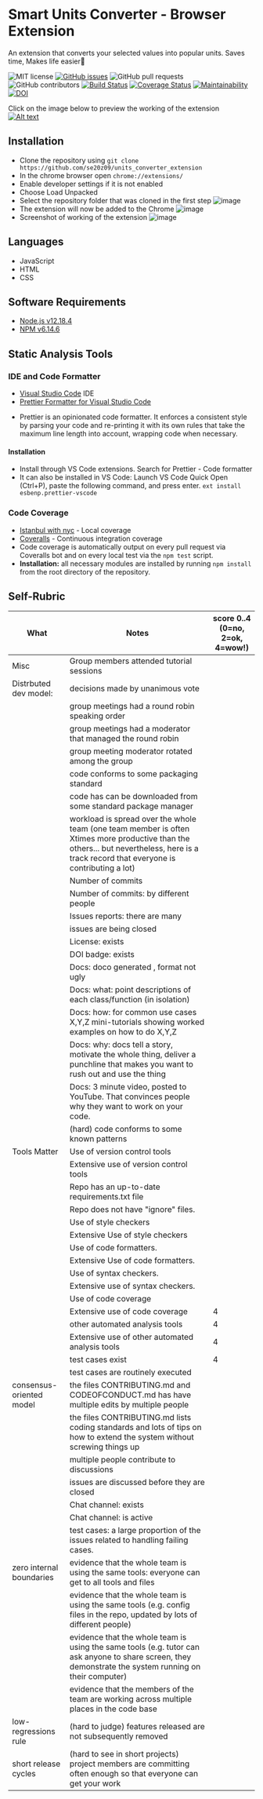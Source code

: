 # Smart Units Converter - Browser Extension

An extension that converts your selected values into popular units. Saves time, Makes life easier:dancer:

![MIT license](https://img.shields.io/badge/License-MIT-green.svg)
[![GitHub issues](https://img.shields.io/github/issues/se20z09/units_converter_extension)](https://github.com/bhavesh242/units_converter_extension)
![GitHub pull requests](https://img.shields.io/github/issues-pr/se20z09/units_converter_extension)
![GitHub contributors](https://img.shields.io/github/contributors/se20z09/units_converter_extension)
[![Build Status](https://travis-ci.com/se20z09/units_converter_extension.svg?branch=master)](https://travis-ci.com/se20z09/units_converter_extension)
[![Coverage Status](https://coveralls.io/repos/github/se20z09/units_converter_extension/badge.svg?branch=master)](https://coveralls.io/github/se20z09/units_converter_extension?branch=master)
[![Maintainability](https://api.codeclimate.com/v1/badges/a99a88d28ad37a79dbf6/maintainability)](https://codeclimate.com/github/se20z09/units_converter_extension/maintainability)
[![DOI](https://zenodo.org/badge/294249129.svg)](https://zenodo.org/badge/latestdoi/294249129)

Click on the image below to preview the working of the extension<br/>
[![Alt text](https://i.ytimg.com/vi/W4USPH2sBJw/hqdefault.jpg)](https://www.youtube.com/watch?v=W4USPH2sBJw&ab_channel=BhaveshAgrawal)

## Installation

-   Clone the repository using `git clone https://github.com/se20z09/units_converter_extension`
-   In the chrome browser open `chrome://extensions/`
-   Enable developer settings if it is not enabled
-   Choose Load Unpacked
-   Select the repository folder that was cloned in the first step
    ![image](https://github.com/se20z09/units_converter_extension/blob/master/assets/Images/load%20unpacked.PNG)
-   The extension will now be added to the Chrome
    ![image](https://github.com/se20z09/units_converter_extension/blob/master/assets/Images/Uploaded.PNG)
-   Screenshot of working of the extension
    ![image](https://github.com/se20z09/units_converter_extension/blob/master/assets/Images/Example.PNG)

## Languages

-   JavaScript
-   HTML
-   CSS

## Software Requirements

-   [Node.js v12.18.4](https://nodejs.org/en/download/)
-   [NPM v6.14.6](https://nodejs.org/en/download/)

## Static Analysis Tools

### IDE and Code Formatter

-   [Visual Studio Code](https://code.visualstudio.com/) IDE
-   [Prettier Formatter for Visual Studio Code](https://github.com/prettier/prettier-vscode/blob/main/README.md)

*   Prettier is an opinionated code formatter. It enforces a consistent style by parsing your code and re-printing it with its own rules that take the maximum line length into account, wrapping code when necessary.

#### Installation

-   Install through VS Code extensions. Search for Prettier - Code formatter
-   It can also be installed in VS Code: Launch VS Code Quick Open (Ctrl+P), paste the following command, and press enter.
    `ext install esbenp.prettier-vscode`

### Code Coverage
* [Istanbul with nyc](https://istanbul.js.org/) - Local coverage
* [Coveralls](https://coveralls.io/) - Continuous integration coverage
* Code coverage is automatically output on every pull request via Coveralls bot and on every local test via the `npm test` script.
* <b>Installation:</b> all necessary modules are installed by running `npm install` from the root directory of the repository.

## Self-Rubric

| What                     | Notes                                                                                                                                                                                    | score 0..4<br>(0=no, 2=ok, 4=wow!) |
| ------------------------ | ---------------------------------------------------------------------------------------------------------------------------------------------------------------------------------------- | ---------------------------------- |
| Misc                     | Group members attended tutorial sessions                                                                                                                                                 |                                    |
| Distrbuted dev model:    | decisions made by unanimous vote                                                                                                                                                         |                                    |
|                          | group meetings had a round robin speaking order                                                                                                                                          |                                    |
|                          | group meetings had a moderator that managed the round robin                                                                                                                              |                                    |
|                          | group meeting moderator rotated among the group                                                                                                                                          |                                    |
|                          | code conforms to some packaging standard                                                                                                                                                 |                                    |
|                          | code has can be downloaded from some standard package manager                                                                                                                            |                                    |
|                          | workload is spread over the whole team (one team member is often Xtimes more productive than the others... but nevertheless, here is a track record that everyone is contributing a lot) |                                    |
|                          | Number of commits                                                                                                                                                                        |                                    |
|                          | Number of commits: by different people                                                                                                                                                   |                                    |
|                          | Issues reports: there are many                                                                                                                                                           |                                    |
|                          | issues are being closed                                                                                                                                                                  |                                    |
|                          | License: exists                                                                                                                                                                          |                                    |
|                          | DOI badge: exists                                                                                                                                                                        |                                    |
|                          | Docs: doco generated , format not ugly                                                                                                                                                   |                                    |
|                          | Docs: what: point descriptions of each class/function (in isolation)                                                                                                                     |                                    |
|                          | Docs: how: for common use cases X,Y,Z mini-tutorials showing worked examples on how to do X,Y,Z                                                                                          |                                    |
|                          | Docs: why: docs tell a story, motivate the whole thing, deliver a punchline that makes you want to rush out and use the thing                                                            |                                    |
|                          | Docs: 3 minute video, posted to YouTube. That convinces people why they want to work on your code.                                                                                       |                                    |
|                          | (hard) code conforms to some known patterns                                                                                                                                              |                                    |
| Tools Matter             | Use of version control tools                                                                                                                                                             |                                    |
|                          | Extensive use of version control tools                                                                                                                                                   |                                    |
|                          | Repo has an up-to-date requirements.txt file                                                                                                                                             |                                    |
|                          | Repo does not have "ignore" files.                                                                                                                                                       |                                    |
|                          | Use of style checkers                                                                                                                                                                    |                                    |
|                          | Extensive Use of style checkers                                                                                                                                                          |                                    |
|                          | Use of code formatters.                                                                                                                                                                  |                                    |
|                          | Extensive Use of code formatters.                                                                                                                                                        |                                    |
|                          | Use of syntax checkers.                                                                                                                                                                  |                                    |
|                          | Extensive use of syntax checkers.                                                                                                                                                        |                                    |
|                          | Use of code coverage                                                                                                                                                                     |                                    |
|                          | Extensive use of code coverage                                                                                                                                                           | 4                                  |
|                          | other automated analysis tools                                                                                                                                                           | 4                                  |
|                          | Extensive use of other automated analysis tools                                                                                                                                          | 4                                  |
|                          | test cases exist                                                                                                                                                                         | 4                                  |
|                          | test cases are routinely executed                                                                                                                                                        |                                    |
| consensus-oriented model | the files CONTRIBUTING.md and CODEOFCONDUCT.md has have multiple edits by multiple people                                                                                                |                                    |
|                          | the files CONTRIBUTING.md lists coding standards and lots of tips on how to extend the system without screwing things up                                                                 |                                    |
|                          | multiple people contribute to discussions                                                                                                                                                |                                    |
|                          | issues are discussed before they are closed                                                                                                                                              |                                    |
|                          | Chat channel: exists                                                                                                                                                                     |                                    |
|                          | Chat channel: is active                                                                                                                                                                  |                                    |
|                          | test cases: a large proportion of the issues related to handling failing cases.                                                                                                          |                                    |
| zero internal boundaries | evidence that the whole team is using the same tools: everyone can get to all tools and files                                                                                            |                                    |
|                          | evidence that the whole team is using the same tools (e.g. config files in the repo, updated by lots of different people)                                                                |                                    |
|                          | evidence that the whole team is using the same tools (e.g. tutor can ask anyone to share screen, they demonstrate the system running on their computer)                                  |                                    |
|                          | evidence that the members of the team are working across multiple places in the code base                                                                                                |                                    |
| low-regressions rule     | (hard to judge) features released are not subsequently removed                                                                                                                           |                                    |
| short release cycles     | (hard to see in short projects) project members are committing often enough so that everyone can get your work                                                                           |                                    |
